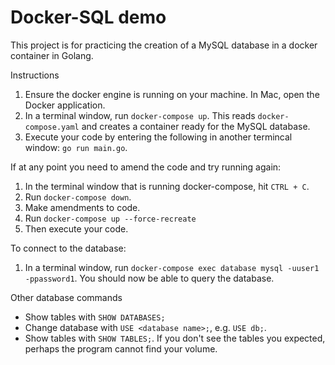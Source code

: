 # Docker-SQL demo

This project is for practicing the creation of a MySQL database in a docker container in Golang.

Instructions
1. Ensure the docker engine is running on your machine. In Mac, open the Docker application.
1. In a terminal window, run `docker-compose up`. This reads `docker-compose.yaml` and creates a container ready for the MySQL database.
1. Execute your code by entering the following in another termincal window: `go run main.go`.

If at any point you need to amend the code and try running again:
1. In the terminal window that is running docker-compose, hit `CTRL + C`.
1. Run `docker-compose down`.
1. Make amendments to code.
1. Run `docker-compose up --force-recreate`
1. Then execute your code.

To connect to the database:
1. In a terminal window, run `docker-compose exec database mysql -uuser1 -ppassword1`. You should now be able to query the database.

Other database commands
* Show tables with `SHOW DATABASES;`
* Change database with `USE <database name>;`, e.g. `USE db;`.
* Show tables with `SHOW TABLES;`. If you don't see the tables you expected, perhaps the program cannot find your volume.